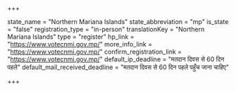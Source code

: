 +++

state_name = "Northern Mariana Islands"
state_abbreviation = "mp"
is_state = "false"
registration_type = "in-person"
translationKey = "Northern Mariana Islands"
type = "register"
hp_link = "https://www.votecnmi.gov.mp/"
more_info_link = "https://www.votecnmi.gov.mp/"
confirm_registration_link = "https://www.votecnmi.gov.mp/"
default_ip_deadline = "मतदान दिवस से 60 दिन पहले"
default_mail_received_deadline = "मतदान दिवस से 60 दिन पहले पहुँच जाना चाहिए"

+++